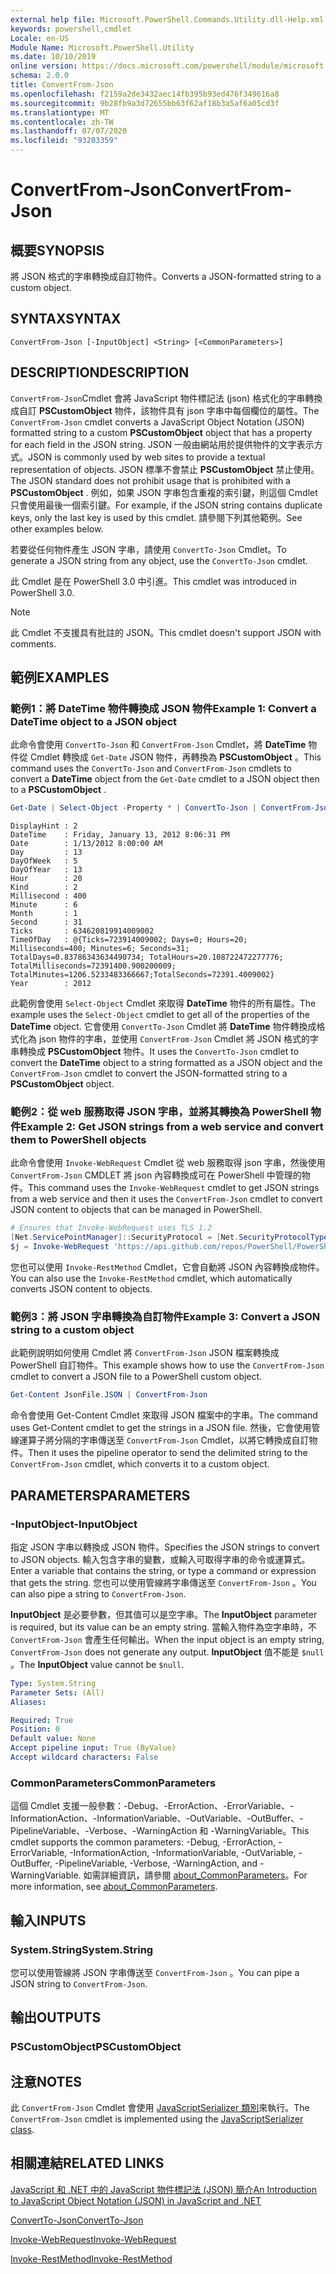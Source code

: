 ```yaml
---
external help file: Microsoft.PowerShell.Commands.Utility.dll-Help.xml
keywords: powershell,cmdlet
Locale: en-US
Module Name: Microsoft.PowerShell.Utility
ms.date: 10/10/2019
online version: https://docs.microsoft.com/powershell/module/microsoft.powershell.utility/convertfrom-json?view=powershell-5.1&WT.mc_id=ps-gethelp
schema: 2.0.0
title: ConvertFrom-Json
ms.openlocfilehash: f2159a2de3432aec14fb395b93ed476f349616a8
ms.sourcegitcommit: 9b28fb9a3d72655bb63f62af18b3a5af6a05cd3f
ms.translationtype: MT
ms.contentlocale: zh-TW
ms.lasthandoff: 07/07/2020
ms.locfileid: "93203359"
---
```

# <span data-ttu-id="09a0e-103">ConvertFrom-Json</span><span class="sxs-lookup"><span data-stu-id="09a0e-103">ConvertFrom-Json</span></span>

## <span data-ttu-id="09a0e-104">概要</span><span class="sxs-lookup"><span data-stu-id="09a0e-104">SYNOPSIS</span></span>
<span data-ttu-id="09a0e-105">將 JSON 格式的字串轉換成自訂物件。</span><span class="sxs-lookup"><span data-stu-id="09a0e-105">Converts a JSON-formatted string to a custom object.</span></span>

## <span data-ttu-id="09a0e-106">SYNTAX</span><span class="sxs-lookup"><span data-stu-id="09a0e-106">SYNTAX</span></span>

```
ConvertFrom-Json [-InputObject] <String> [<CommonParameters>]
```

## <span data-ttu-id="09a0e-107">DESCRIPTION</span><span class="sxs-lookup"><span data-stu-id="09a0e-107">DESCRIPTION</span></span>

<span data-ttu-id="09a0e-108">`ConvertFrom-Json`Cmdlet 會將 JavaScript 物件標記法 (json) 格式化的字串轉換成自訂 **PSCustomObject** 物件，該物件具有 json 字串中每個欄位的屬性。</span><span class="sxs-lookup"><span data-stu-id="09a0e-108">The `ConvertFrom-Json` cmdlet converts a JavaScript Object Notation (JSON) formatted string to a custom **PSCustomObject** object that has a property for each field in the JSON string.</span></span> <span data-ttu-id="09a0e-109">JSON 一般由網站用於提供物件的文字表示方式。</span><span class="sxs-lookup"><span data-stu-id="09a0e-109">JSON is commonly used by web sites to provide a textual representation of objects.</span></span> <span data-ttu-id="09a0e-110">JSON 標準不會禁止 **PSCustomObject** 禁止使用。</span><span class="sxs-lookup"><span data-stu-id="09a0e-110">The JSON standard does not prohibit usage that is prohibited with a **PSCustomObject** .</span></span> <span data-ttu-id="09a0e-111">例如，如果 JSON 字串包含重複的索引鍵，則這個 Cmdlet 只會使用最後一個索引鍵。</span><span class="sxs-lookup"><span data-stu-id="09a0e-111">For example, if the JSON string contains duplicate keys, only the last key is used by this cmdlet.</span></span> <span data-ttu-id="09a0e-112">請參閱下列其他範例。</span><span class="sxs-lookup"><span data-stu-id="09a0e-112">See other examples below.</span></span>

<span data-ttu-id="09a0e-113">若要從任何物件產生 JSON 字串，請使用 `ConvertTo-Json` Cmdlet。</span><span class="sxs-lookup"><span data-stu-id="09a0e-113">To generate a JSON string from any object, use the `ConvertTo-Json` cmdlet.</span></span>

<span data-ttu-id="09a0e-114">此 Cmdlet 是在 PowerShell 3.0 中引進。</span><span class="sxs-lookup"><span data-stu-id="09a0e-114">This cmdlet was introduced in PowerShell 3.0.</span></span>

> [!NOTE]
> <span data-ttu-id="09a0e-115">此 Cmdlet 不支援具有批註的 JSON。</span><span class="sxs-lookup"><span data-stu-id="09a0e-115">This cmdlet doesn't support JSON with comments.</span></span>

## <span data-ttu-id="09a0e-116">範例</span><span class="sxs-lookup"><span data-stu-id="09a0e-116">EXAMPLES</span></span>

### <span data-ttu-id="09a0e-117">範例1：將 DateTime 物件轉換成 JSON 物件</span><span class="sxs-lookup"><span data-stu-id="09a0e-117">Example 1: Convert a DateTime object to a JSON object</span></span>

<span data-ttu-id="09a0e-118">此命令會使用 `ConvertTo-Json` 和 `ConvertFrom-Json` Cmdlet，將 **DateTime** 物件從 Cmdlet 轉換成 `Get-Date` JSON 物件，再轉換為 **PSCustomObject** 。</span><span class="sxs-lookup"><span data-stu-id="09a0e-118">This command uses the `ConvertTo-Json` and `ConvertFrom-Json` cmdlets to convert a **DateTime** object from the `Get-Date` cmdlet to a JSON object then to a **PSCustomObject** .</span></span>

```powershell
Get-Date | Select-Object -Property * | ConvertTo-Json | ConvertFrom-Json
```

```Output
DisplayHint : 2
DateTime    : Friday, January 13, 2012 8:06:31 PM
Date        : 1/13/2012 8:00:00 AM
Day         : 13
DayOfWeek   : 5
DayOfYear   : 13
Hour        : 20
Kind        : 2
Millisecond : 400
Minute      : 6
Month       : 1
Second      : 31
Ticks       : 634620819914009002
TimeOfDay   : @{Ticks=723914009002; Days=0; Hours=20; Milliseconds=400; Minutes=6; Seconds=31; TotalDays=0.83786343634490734; TotalHours=20.108722472277776; TotalMilliseconds=72391400.900200009; TotalMinutes=1206.5233483366667;TotalSeconds=72391.4009002}
Year        : 2012
```

<span data-ttu-id="09a0e-119">此範例會使用 `Select-Object` Cmdlet 來取得 **DateTime** 物件的所有屬性。</span><span class="sxs-lookup"><span data-stu-id="09a0e-119">The example uses the `Select-Object` cmdlet to get all of the properties of the **DateTime** object.</span></span> <span data-ttu-id="09a0e-120">它會使用 `ConvertTo-Json` Cmdlet 將 **DateTime** 物件轉換成格式化為 json 物件的字串，並使用 `ConvertFrom-Json` Cmdlet 將 JSON 格式的字串轉換成 **PSCustomObject** 物件。</span><span class="sxs-lookup"><span data-stu-id="09a0e-120">It uses the `ConvertTo-Json` cmdlet to convert the **DateTime** object to a string formatted as a JSON object and the `ConvertFrom-Json` cmdlet to convert the JSON-formatted string to a **PSCustomObject** object.</span></span>

### <span data-ttu-id="09a0e-121">範例2：從 web 服務取得 JSON 字串，並將其轉換為 PowerShell 物件</span><span class="sxs-lookup"><span data-stu-id="09a0e-121">Example 2: Get JSON strings from a web service and convert them to PowerShell objects</span></span>

<span data-ttu-id="09a0e-122">此命令會使用 `Invoke-WebRequest` Cmdlet 從 web 服務取得 json 字串，然後使用 `ConvertFrom-Json` CMDLET 將 json 內容轉換成可在 PowerShell 中管理的物件。</span><span class="sxs-lookup"><span data-stu-id="09a0e-122">This command uses the `Invoke-WebRequest` cmdlet to get JSON strings from a web service and then it uses the `ConvertFrom-Json` cmdlet to convert JSON content to objects that can be managed in PowerShell.</span></span>

```powershell
# Ensures that Invoke-WebRequest uses TLS 1.2
[Net.ServicePointManager]::SecurityProtocol = [Net.SecurityProtocolType]::Tls12
$j = Invoke-WebRequest 'https://api.github.com/repos/PowerShell/PowerShell/issues' | ConvertFrom-Json
```

<span data-ttu-id="09a0e-123">您也可以使用 `Invoke-RestMethod` Cmdlet，它會自動將 JSON 內容轉換成物件。</span><span class="sxs-lookup"><span data-stu-id="09a0e-123">You can also use the `Invoke-RestMethod` cmdlet, which automatically converts JSON content to objects.</span></span>

### <span data-ttu-id="09a0e-124">範例3：將 JSON 字串轉換為自訂物件</span><span class="sxs-lookup"><span data-stu-id="09a0e-124">Example 3: Convert a JSON string to a custom object</span></span>

<span data-ttu-id="09a0e-125">此範例說明如何使用 Cmdlet 將 `ConvertFrom-Json` JSON 檔案轉換成 PowerShell 自訂物件。</span><span class="sxs-lookup"><span data-stu-id="09a0e-125">This example shows how to use the `ConvertFrom-Json` cmdlet to convert a JSON file to a PowerShell custom object.</span></span>

```powershell
Get-Content JsonFile.JSON | ConvertFrom-Json
```

<span data-ttu-id="09a0e-126">命令會使用 Get-Content Cmdlet 來取得 JSON 檔案中的字串。</span><span class="sxs-lookup"><span data-stu-id="09a0e-126">The command uses Get-Content cmdlet to get the strings in a JSON file.</span></span> <span data-ttu-id="09a0e-127">然後，它會使用管線運算子將分隔的字串傳送至 `ConvertFrom-Json` Cmdlet，以將它轉換成自訂物件。</span><span class="sxs-lookup"><span data-stu-id="09a0e-127">Then it uses the pipeline operator to send the delimited string to the `ConvertFrom-Json` cmdlet, which converts it to a custom object.</span></span>

## <span data-ttu-id="09a0e-128">PARAMETERS</span><span class="sxs-lookup"><span data-stu-id="09a0e-128">PARAMETERS</span></span>

### <span data-ttu-id="09a0e-129">-InputObject</span><span class="sxs-lookup"><span data-stu-id="09a0e-129">-InputObject</span></span>

<span data-ttu-id="09a0e-130">指定 JSON 字串以轉換成 JSON 物件。</span><span class="sxs-lookup"><span data-stu-id="09a0e-130">Specifies the JSON strings to convert to JSON objects.</span></span> <span data-ttu-id="09a0e-131">輸入包含字串的變數，或輸入可取得字串的命令或運算式。</span><span class="sxs-lookup"><span data-stu-id="09a0e-131">Enter a variable that contains the string, or type a command or expression that gets the string.</span></span> <span data-ttu-id="09a0e-132">您也可以使用管線將字串傳送至 `ConvertFrom-Json` 。</span><span class="sxs-lookup"><span data-stu-id="09a0e-132">You can also pipe a string to `ConvertFrom-Json`.</span></span>

<span data-ttu-id="09a0e-133">**InputObject** 是必要參數，但其值可以是空字串。</span><span class="sxs-lookup"><span data-stu-id="09a0e-133">The **InputObject** parameter is required, but its value can be an empty string.</span></span> <span data-ttu-id="09a0e-134">當輸入物件為空字串時，不 `ConvertFrom-Json` 會產生任何輸出。</span><span class="sxs-lookup"><span data-stu-id="09a0e-134">When the input object is an empty string, `ConvertFrom-Json` does not generate any output.</span></span> <span data-ttu-id="09a0e-135">**InputObject** 值不能是 `$null` 。</span><span class="sxs-lookup"><span data-stu-id="09a0e-135">The **InputObject** value cannot be `$null`.</span></span>

```yaml
Type: System.String
Parameter Sets: (All)
Aliases:

Required: True
Position: 0
Default value: None
Accept pipeline input: True (ByValue)
Accept wildcard characters: False
```

### <span data-ttu-id="09a0e-136">CommonParameters</span><span class="sxs-lookup"><span data-stu-id="09a0e-136">CommonParameters</span></span>

<span data-ttu-id="09a0e-137">這個 Cmdlet 支援一般參數：-Debug、-ErrorAction、-ErrorVariable、-InformationAction、-InformationVariable、-OutVariable、-OutBuffer、-PipelineVariable、-Verbose、-WarningAction 和 -WarningVariable。</span><span class="sxs-lookup"><span data-stu-id="09a0e-137">This cmdlet supports the common parameters: -Debug, -ErrorAction, -ErrorVariable, -InformationAction, -InformationVariable, -OutVariable, -OutBuffer, -PipelineVariable, -Verbose, -WarningAction, and -WarningVariable.</span></span> <span data-ttu-id="09a0e-138">如需詳細資訊，請參閱 [about_CommonParameters](https://go.microsoft.com/fwlink/?LinkID=113216)。</span><span class="sxs-lookup"><span data-stu-id="09a0e-138">For more information, see [about_CommonParameters](https://go.microsoft.com/fwlink/?LinkID=113216).</span></span>

## <span data-ttu-id="09a0e-139">輸入</span><span class="sxs-lookup"><span data-stu-id="09a0e-139">INPUTS</span></span>

### <span data-ttu-id="09a0e-140">System.String</span><span class="sxs-lookup"><span data-stu-id="09a0e-140">System.String</span></span>

<span data-ttu-id="09a0e-141">您可以使用管線將 JSON 字串傳送至 `ConvertFrom-Json` 。</span><span class="sxs-lookup"><span data-stu-id="09a0e-141">You can pipe a JSON string to `ConvertFrom-Json`.</span></span>

## <span data-ttu-id="09a0e-142">輸出</span><span class="sxs-lookup"><span data-stu-id="09a0e-142">OUTPUTS</span></span>

### <span data-ttu-id="09a0e-143">PSCustomObject</span><span class="sxs-lookup"><span data-stu-id="09a0e-143">PSCustomObject</span></span>

## <span data-ttu-id="09a0e-144">注意</span><span class="sxs-lookup"><span data-stu-id="09a0e-144">NOTES</span></span>

<span data-ttu-id="09a0e-145">此 `ConvertFrom-Json` Cmdlet 會使用 [JavaScriptSerializer 類別](/dotnet/api/system.web.script.serialization.javascriptserializer)來執行。</span><span class="sxs-lookup"><span data-stu-id="09a0e-145">The `ConvertFrom-Json` cmdlet is implemented using the [JavaScriptSerializer class](/dotnet/api/system.web.script.serialization.javascriptserializer).</span></span>

## <span data-ttu-id="09a0e-146">相關連結</span><span class="sxs-lookup"><span data-stu-id="09a0e-146">RELATED LINKS</span></span>

<span data-ttu-id="09a0e-147">[JavaScript 和 .NET 中的 JavaScript 物件標記法 (JSON) 簡介](/previous-versions/dotnet/articles/bb299886(v=msdn.10))</span><span class="sxs-lookup"><span data-stu-id="09a0e-147">[An Introduction to JavaScript Object Notation (JSON) in JavaScript and .NET](/previous-versions/dotnet/articles/bb299886(v=msdn.10))</span></span>

[<span data-ttu-id="09a0e-148">ConvertTo-Json</span><span class="sxs-lookup"><span data-stu-id="09a0e-148">ConvertTo-Json</span></span>](ConvertTo-Json.md)

[<span data-ttu-id="09a0e-149">Invoke-WebRequest</span><span class="sxs-lookup"><span data-stu-id="09a0e-149">Invoke-WebRequest</span></span>](Invoke-WebRequest.md)

[<span data-ttu-id="09a0e-150">Invoke-RestMethod</span><span class="sxs-lookup"><span data-stu-id="09a0e-150">Invoke-RestMethod</span></span>](Invoke-RestMethod.md)
